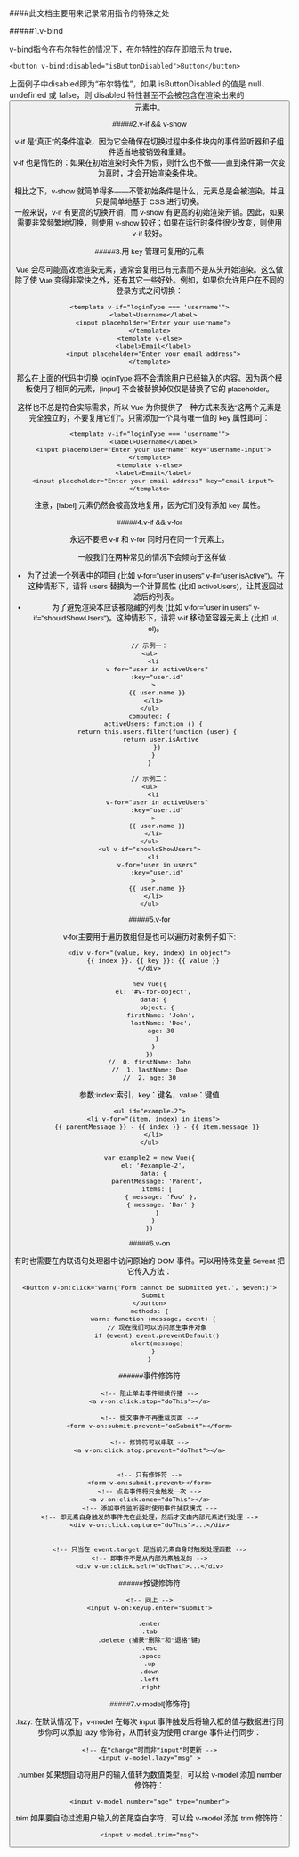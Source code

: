 ####此文档主要用来记录常用指令的特殊之处

#####1.v-bind
<p>
v-bind指令在布尔特性的情况下，布尔特性的存在即暗示为 true，
</p>

```
<button v-bind:disabled="isButtonDisabled">Button</button>
```
<p>
上面例子中disabled即为“布尔特性”，如果 isButtonDisabled 的值是 null、undefined 或 false，则 disabled 特性甚至不会被包含在渲染出来的 <button> 元素中。
</p>

#####2.v-if && v-show
<p>
v-if 是“真正”的条件渲染，因为它会确保在切换过程中条件块内的事件监听器和子组件适当地被销毁和重建。
<br/>
v-if 也是惰性的：如果在初始渲染时条件为假，则什么也不做——直到条件第一次变为真时，才会开始渲染条件块。
</p>
<p>
相比之下，v-show 就简单得多——不管初始条件是什么，元素总是会被渲染，并且只是简单地基于 CSS 进行切换。
<br/>
一般来说，v-if 有更高的切换开销，而 v-show 有更高的初始渲染开销。因此，如果需要非常频繁地切换，则使用 v-show 较好；如果在运行时条件很少改变，则使用 v-if 较好。
</p>

#####3.用 key 管理可复用的元素
<p>
Vue 会尽可能高效地渲染元素，通常会复用已有元素而不是从头开始渲染。这么做除了使 Vue 变得非常快之外，还有其它一些好处。例如，如果你允许用户在不同的登录方式之间切换：
</p>

```
<template v-if="loginType === 'username'">
  <label>Username</label>
  <input placeholder="Enter your username">
</template>
<template v-else>
  <label>Email</label>
  <input placeholder="Enter your email address">
</template>
```
<p>
那么在上面的代码中切换 loginType 将不会清除用户已经输入的内容。因为两个模板使用了相同的元素，[input] 不会被替换掉仅仅是替换了它的 placeholder。
</p>
<p>
这样也不总是符合实际需求，所以 Vue 为你提供了一种方式来表达“这两个元素是完全独立的，不要复用它们”。只需添加一个具有唯一值的 key 属性即可：
</p>

```
<template v-if="loginType === 'username'">
  <label>Username</label>
  <input placeholder="Enter your username" key="username-input">
</template>
<template v-else>
  <label>Email</label>
  <input placeholder="Enter your email address" key="email-input">
</template>
```
<p>注意，[label] 元素仍然会被高效地复用，因为它们没有添加 key 属性。</p>

#####4.v-if && v-for
<p>永远不要把 v-if 和 v-for 同时用在同一个元素上。</p>
<ul>
    <p>一般我们在两种常见的情况下会倾向于这样做：</p>
    <li>
        为了过滤一个列表中的项目 (比如 v-for="user in users" v-if="user.isActive")。在这种情形下，请将 users 替换为一个计算属性 (比如 activeUsers)，让其返回过滤后的列表。
    </li>
    <li>
    为了避免渲染本应该被隐藏的列表 (比如 v-for="user in users" v-if="shouldShowUsers")。这种情形下，请将 v-if 移动至容器元素上 (比如 ul, ol)。
    </li>
</ul>

```
// 示例一：
<ul>
  <li
    v-for="user in activeUsers"
    :key="user.id"
  >
    {{ user.name }}
  </li>
</ul>
computed: {
  activeUsers: function () {
    return this.users.filter(function (user) {
      return user.isActive
    })
  }
}
```
```
// 示例二：
<ul>
  <li
    v-for="user in activeUsers"
    :key="user.id"
  >
    {{ user.name }}
  </li>
</ul>
<ul v-if="shouldShowUsers">
  <li
    v-for="user in users"
    :key="user.id"
  >
    {{ user.name }}
  </li>
</ul>
```
#####5.v-for
<p>v-for主要用于遍历数组但是也可以遍历对象例子如下:</p>

```
<div v-for="(value, key, index) in object">
  {{ index }}. {{ key }}: {{ value }}
</div>

new Vue({
  el: '#v-for-object',
  data: {
    object: {
      firstName: 'John',
      lastName: 'Doe',
      age: 30
    }
  }
})
//  0. firstName: John
//  1. lastName: Doe
//  2. age: 30
```
<p>
参数:index:索引，key：键名，value：键值
</p>

```
<ul id="example-2">
  <li v-for="(item, index) in items">
    {{ parentMessage }} - {{ index }} - {{ item.message }}
  </li>
</ul>

var example2 = new Vue({
  el: '#example-2',
  data: {
    parentMessage: 'Parent',
    items: [
      { message: 'Foo' },
      { message: 'Bar' }
    ]
  }
})
```
#####6.v-on
<p>
有时也需要在内联语句处理器中访问原始的 DOM 事件。可以用特殊变量 $event 把它传入方法：
</p>

```
<button v-on:click="warn('Form cannot be submitted yet.', $event)">
  Submit
</button>
methods: {
  warn: function (message, event) {
    // 现在我们可以访问原生事件对象
    if (event) event.preventDefault()
    alert(message)
  }
}
```
######事件修饰符

```
<!-- 阻止单击事件继续传播 -->
<a v-on:click.stop="doThis"></a>

<!-- 提交事件不再重载页面 -->
<form v-on:submit.prevent="onSubmit"></form>

<!-- 修饰符可以串联 -->
<a v-on:click.stop.prevent="doThat"></a>


<!-- 只有修饰符 -->
<form v-on:submit.prevent></form>
<!-- 点击事件将只会触发一次 -->
<a v-on:click.once="doThis"></a>
<!-- 添加事件监听器时使用事件捕获模式 -->
<!-- 即元素自身触发的事件先在此处理，然后才交由内部元素进行处理 -->
<div v-on:click.capture="doThis">...</div>


<!-- 只当在 event.target 是当前元素自身时触发处理函数 -->
<!-- 即事件不是从内部元素触发的 -->
<div v-on:click.self="doThat">...</div>
```

######按键修饰符

```
<!-- 同上 -->
<input v-on:keyup.enter="submit">
```

```
.enter
.tab
.delete (捕获“删除”和“退格”键)
.esc
.space
.up
.down
.left
.right
```
#####7.v-model[修饰符]
<p>
.lazy: 在默认情况下，v-model 在每次 input 事件触发后将输入框的值与数据进行同步你可以添加 lazy 修饰符，从而转变为使用 change 事件进行同步：
</p>

```
<!-- 在“change”时而非“input”时更新 -->
<input v-model.lazy="msg" >
```
<p>
.number 如果想自动将用户的输入值转为数值类型，可以给 v-model 添加 number 修饰符：
</p>

```
<input v-model.number="age" type="number">
```
<p>
.trim 如果要自动过滤用户输入的首尾空白字符，可以给 v-model 添加 trim 修饰符：
</p>

```
<input v-model.trim="msg">
```
<p></p>